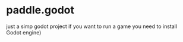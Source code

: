 # paddle.godot
just a simp godot project
if you want to run a game you need to install Godot engine)
